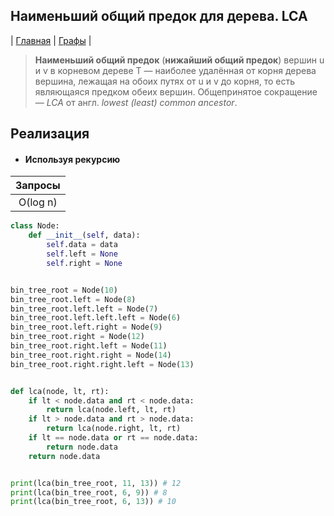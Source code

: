 Наименьший общий предок для дерева. LCA
-----------------------
| [Главная](../../../README.md#Список-алгоритмов-[russian])
| [Графы](../../../README.md#Графы)
|

> **Наименьший общий предок** (**нижайший общий предок**) вершин 
u и v в корневом дереве T — наиболее удалённая от корня дерева 
вершина, лежащая на обоих путях от u и v до корня, то есть 
являющаяся предком обеих вершин. Общепринятое сокращение — 
_LCA_ от англ. _lowest (least) common ancestor_.


Реализация
----------
* #### Используя рекурсию

|Запросы |
|:------:|
|O(log n)|

```python
class Node:
    def __init__(self, data):
        self.data = data
        self.left = None
        self.right = None


bin_tree_root = Node(10)
bin_tree_root.left = Node(8)
bin_tree_root.left.left = Node(7)
bin_tree_root.left.left.left = Node(6)
bin_tree_root.left.right = Node(9)
bin_tree_root.right = Node(12)
bin_tree_root.right.left = Node(11)
bin_tree_root.right.right = Node(14)
bin_tree_root.right.right.left = Node(13)


def lca(node, lt, rt):
    if lt < node.data and rt < node.data:
        return lca(node.left, lt, rt)
    if lt > node.data and rt > node.data:
        return lca(node.right, lt, rt)
    if lt == node.data or rt == node.data:
        return node.data
    return node.data


print(lca(bin_tree_root, 11, 13)) # 12
print(lca(bin_tree_root, 6, 9)) # 8
print(lca(bin_tree_root, 6, 13)) # 10
```